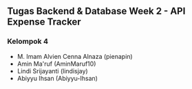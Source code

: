 ## Tugas Backend & Database Week 2 - API Expense Tracker

### Kelompok 4
- M. Imam Alvien Cenna Alnaza (pienapin)
- Amin Ma'ruf (AminMaruf10)
- Lindi Srijayanti (lindisjay)
- Abiyyu Ihsan (Abiyyu-Ihsan)
